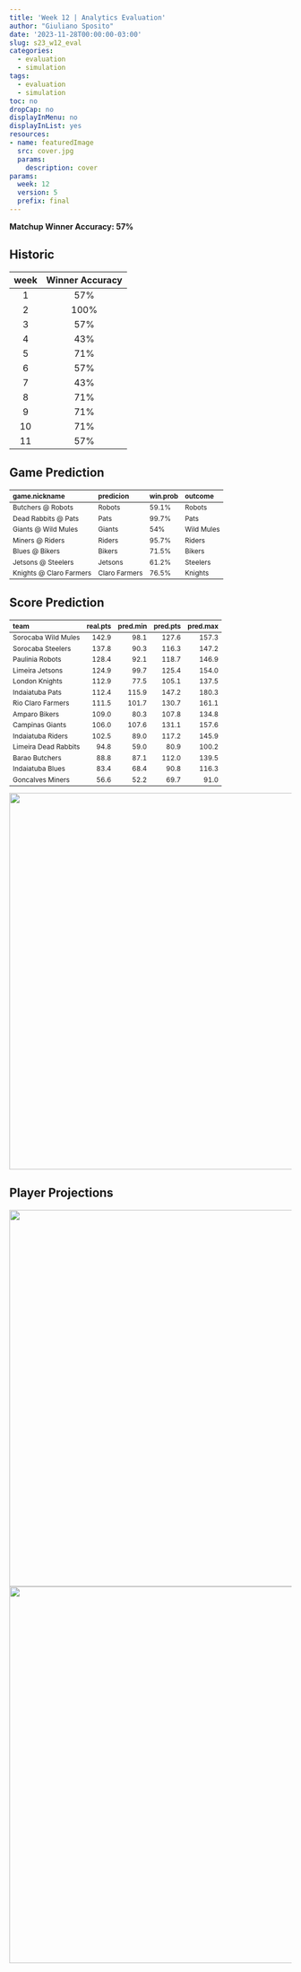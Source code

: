 ```yaml
---
title: 'Week 12 | Analytics Evaluation'
author: "Giuliano Sposito"
date: '2023-11-28T00:00:00-03:00'
slug: s23_w12_eval
categories:
  - evaluation
  - simulation
tags:
  - evaluation
  - simulation
toc: no
dropCap: no
displayInMenu: no
displayInList: yes
resources:
- name: featuredImage
  src: cover.jpg
  params:
    description: cover
params:
  week: 12
  version: 5
  prefix: final
---
```

<script src="{{< blogdown/postref >}}index_files/kePrint/kePrint.js"></script>
<link href="{{< blogdown/postref >}}index_files/lightable/lightable.css" rel="stylesheet" />
<script src="{{< blogdown/postref >}}index_files/kePrint/kePrint.js"></script>
<link href="{{< blogdown/postref >}}index_files/lightable/lightable.css" rel="stylesheet" />

**Matchup Winner Accuracy: 57%**

<!--more-->

## Historic

| week | Winner Accuracy |
|:----:|:---------------:|
| 1    |       57%       |
| 2    |       100%      |
| 3    |       57%       |
| 4    |       43%       |
| 5    |       71%       |
| 6    |       57%       |
| 7    |       43%       |
| 8    |       71%       |
| 9    |       71%       |
| 10   |       71%       |
| 11   |       57%       |







## Game Prediction

<table class="table" style="font-size: 12px; margin-left: auto; margin-right: auto;">
 <thead>
  <tr>
   <th style="text-align:left;"> game.nickname </th>
   <th style="text-align:left;"> predicion </th>
   <th style="text-align:left;"> win.prob </th>
   <th style="text-align:left;"> outcome </th>
  </tr>
 </thead>
<tbody>
  <tr>
   <td style="text-align:left;"> Butchers @ Robots </td>
   <td style="text-align:left;"> Robots </td>
   <td style="text-align:left;"> 59.1% </td>
   <td style="text-align:left;"> Robots </td>
  </tr>
  <tr>
   <td style="text-align:left;"> Dead Rabbits @ Pats </td>
   <td style="text-align:left;"> Pats </td>
   <td style="text-align:left;"> 99.7% </td>
   <td style="text-align:left;"> Pats </td>
  </tr>
  <tr>
   <td style="text-align:left;"> Giants @ Wild Mules </td>
   <td style="text-align:left;"> Giants </td>
   <td style="text-align:left;"> 54% </td>
   <td style="text-align:left;"> Wild Mules </td>
  </tr>
  <tr>
   <td style="text-align:left;"> Miners @ Riders </td>
   <td style="text-align:left;"> Riders </td>
   <td style="text-align:left;"> 95.7% </td>
   <td style="text-align:left;"> Riders </td>
  </tr>
  <tr>
   <td style="text-align:left;"> Blues @ Bikers </td>
   <td style="text-align:left;"> Bikers </td>
   <td style="text-align:left;"> 71.5% </td>
   <td style="text-align:left;"> Bikers </td>
  </tr>
  <tr>
   <td style="text-align:left;"> Jetsons @ Steelers </td>
   <td style="text-align:left;"> Jetsons </td>
   <td style="text-align:left;"> 61.2% </td>
   <td style="text-align:left;"> Steelers </td>
  </tr>
  <tr>
   <td style="text-align:left;"> Knights @ Claro Farmers </td>
   <td style="text-align:left;"> Claro Farmers </td>
   <td style="text-align:left;"> 76.5% </td>
   <td style="text-align:left;"> Knights </td>
  </tr>
</tbody>
</table>


## Score Prediction

<table class="table" style="font-size: 12px; margin-left: auto; margin-right: auto;">
 <thead>
  <tr>
   <th style="text-align:left;"> team </th>
   <th style="text-align:right;"> real.pts </th>
   <th style="text-align:right;"> pred.min </th>
   <th style="text-align:right;"> pred.pts </th>
   <th style="text-align:right;"> pred.max </th>
  </tr>
 </thead>
<tbody>
  <tr>
   <td style="text-align:left;"> Sorocaba Wild Mules </td>
   <td style="text-align:right;"> 142.9 </td>
   <td style="text-align:right;"> 98.1 </td>
   <td style="text-align:right;"> 127.6 </td>
   <td style="text-align:right;"> 157.3 </td>
  </tr>
  <tr>
   <td style="text-align:left;"> Sorocaba Steelers </td>
   <td style="text-align:right;"> 137.8 </td>
   <td style="text-align:right;"> 90.3 </td>
   <td style="text-align:right;"> 116.3 </td>
   <td style="text-align:right;"> 147.2 </td>
  </tr>
  <tr>
   <td style="text-align:left;"> Paulinia Robots </td>
   <td style="text-align:right;"> 128.4 </td>
   <td style="text-align:right;"> 92.1 </td>
   <td style="text-align:right;"> 118.7 </td>
   <td style="text-align:right;"> 146.9 </td>
  </tr>
  <tr>
   <td style="text-align:left;"> Limeira Jetsons </td>
   <td style="text-align:right;"> 124.9 </td>
   <td style="text-align:right;"> 99.7 </td>
   <td style="text-align:right;"> 125.4 </td>
   <td style="text-align:right;"> 154.0 </td>
  </tr>
  <tr>
   <td style="text-align:left;"> London Knights </td>
   <td style="text-align:right;"> 112.9 </td>
   <td style="text-align:right;"> 77.5 </td>
   <td style="text-align:right;"> 105.1 </td>
   <td style="text-align:right;"> 137.5 </td>
  </tr>
  <tr>
   <td style="text-align:left;"> Indaiatuba Pats </td>
   <td style="text-align:right;"> 112.4 </td>
   <td style="text-align:right;"> 115.9 </td>
   <td style="text-align:right;"> 147.2 </td>
   <td style="text-align:right;"> 180.3 </td>
  </tr>
  <tr>
   <td style="text-align:left;"> Rio Claro Farmers </td>
   <td style="text-align:right;"> 111.5 </td>
   <td style="text-align:right;"> 101.7 </td>
   <td style="text-align:right;"> 130.7 </td>
   <td style="text-align:right;"> 161.1 </td>
  </tr>
  <tr>
   <td style="text-align:left;"> Amparo Bikers </td>
   <td style="text-align:right;"> 109.0 </td>
   <td style="text-align:right;"> 80.3 </td>
   <td style="text-align:right;"> 107.8 </td>
   <td style="text-align:right;"> 134.8 </td>
  </tr>
  <tr>
   <td style="text-align:left;"> Campinas Giants </td>
   <td style="text-align:right;"> 106.0 </td>
   <td style="text-align:right;"> 107.6 </td>
   <td style="text-align:right;"> 131.1 </td>
   <td style="text-align:right;"> 157.6 </td>
  </tr>
  <tr>
   <td style="text-align:left;"> Indaiatuba Riders </td>
   <td style="text-align:right;"> 102.5 </td>
   <td style="text-align:right;"> 89.0 </td>
   <td style="text-align:right;"> 117.2 </td>
   <td style="text-align:right;"> 145.9 </td>
  </tr>
  <tr>
   <td style="text-align:left;"> Limeira Dead Rabbits </td>
   <td style="text-align:right;"> 94.8 </td>
   <td style="text-align:right;"> 59.0 </td>
   <td style="text-align:right;"> 80.9 </td>
   <td style="text-align:right;"> 100.2 </td>
  </tr>
  <tr>
   <td style="text-align:left;"> Barao Butchers </td>
   <td style="text-align:right;"> 88.8 </td>
   <td style="text-align:right;"> 87.1 </td>
   <td style="text-align:right;"> 112.0 </td>
   <td style="text-align:right;"> 139.5 </td>
  </tr>
  <tr>
   <td style="text-align:left;"> Indaiatuba Blues </td>
   <td style="text-align:right;"> 83.4 </td>
   <td style="text-align:right;"> 68.4 </td>
   <td style="text-align:right;"> 90.8 </td>
   <td style="text-align:right;"> 116.3 </td>
  </tr>
  <tr>
   <td style="text-align:left;"> Goncalves Miners </td>
   <td style="text-align:right;"> 56.6 </td>
   <td style="text-align:right;"> 52.2 </td>
   <td style="text-align:right;"> 69.7 </td>
   <td style="text-align:right;"> 91.0 </td>
  </tr>
</tbody>
</table>


<img src="{{< blogdown/postref >}}index_files/figure-html/scoreChart-1.png" width="672" />

## Player Projections

<img src="{{< blogdown/postref >}}index_files/figure-html/pointsProj-1.png" width="672" />

<img src="{{< blogdown/postref >}}index_files/figure-html/projErrors-1.png" width="672" />

